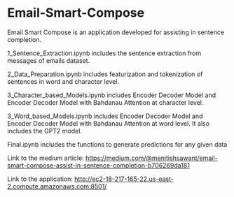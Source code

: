 # Email-Smart-Compose

Email Smart Compose is an application developed for assisting in sentence completion.

1_Sentence_Extraction.ipynb includes the sentence extraction from messages of emails dataset.

2_Data_Preparation.ipynb includes featurization and tokenization of sentences in word and character level.

3_Character_based_Models.ipynb includes Encoder Decoder Model and Encoder Decoder Model with Bahdanau Attention at character level.

3_Word_based_Models.ipynb includes Encoder Decoder Model and Encoder Decoder Model with Bahdanau Attention at word level. It also includes the GPT2 model.

Final.ipynb includes the functions to generate predictions for any given data

Link to the medium article: https://medium.com/@menitishsawant/email-smart-compose-assist-in-sentence-completion-b706269da181

Link to the application: http://ec2-18-217-165-22.us-east-2.compute.amazonaws.com:8501/
